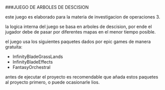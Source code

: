 ###JUEGO DE ARBOLES DE DESCISION

este juego es elaborado para la materia de investigacion de operaciones 3.

la logica interna del juego se basa en arboles de descision, por ende el jugador debe de pasar por diferentes mapas en el menor tiempo posible.

el juego usa los siguientes paquetes dados por epic games de manera gratuita:

- InfinityBladeGrassLands
- InfinityBladeEffects
- FantasyOrchestral

antes de ejecutar el proyecto es recomendable que añada estos paquetes al proyecto primero, o puede ocasionarle lios.
